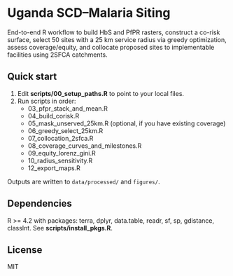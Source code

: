 
# Uganda SCD–Malaria Siting

End-to-end R workflow to build HbS and PfPR rasters, construct a co-risk surface, 
select 50 sites with a 25 km service radius via greedy optimization, assess coverage/equity, 
and collocate proposed sites to implementable facilities using 2SFCA catchments.

## Quick start

1. Edit **scripts/00_setup_paths.R** to point to your local files.
2. Run scripts in order:
   - 03_pfpr_stack_and_mean.R
   - 04_build_corisk.R
   - 05_mask_unserved_25km.R (optional, if you have existing coverage)
   - 06_greedy_select_25km.R
   - 07_collocation_2sfca.R
   - 08_coverage_curves_and_milestones.R
   - 09_equity_lorenz_gini.R
   - 10_radius_sensitivity.R
   - 12_export_maps.R

Outputs are written to `data/processed/` and `figures/`.

## Dependencies

R >= 4.2 with packages: terra, dplyr, data.table, readr, sf, sp, gdistance, classInt.
See **scripts/install_pkgs.R**.

## License

MIT
